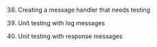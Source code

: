 38. Creating a message handler that needs testing

39. Unit testing with log messages

40. Unit testing with response messages